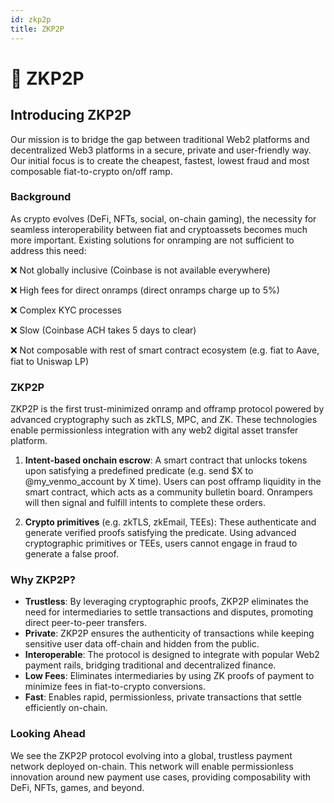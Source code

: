 ```yaml
---
id: zkp2p
title: ZKP2P
---
```


# 🐣 ZKP2P

## Introducing ZKP2P

Our mission is to bridge the gap between traditional Web2 platforms and decentralized Web3 platforms in a secure, private and user-friendly way. Our initial focus is to create the cheapest, fastest, lowest fraud and most composable fiat-to-crypto on/off ramp.

### Background

As crypto evolves (DeFi, NFTs, social, on-chain gaming), the necessity for seamless interoperability between fiat and cryptoassets becomes much more important. Existing solutions for onramping are not sufficient to address this need:

❌ Not globally inclusive (Coinbase is not available everywhere)

❌ High fees for direct onramps (direct onramps charge up to 5%)

❌ Complex KYC processes

❌ Slow (Coinbase ACH takes 5 days to clear)

❌ Not composable with rest of smart contract ecosystem (e.g. fiat to Aave, fiat to Uniswap LP)

### ZKP2P

ZKP2P is the first trust-minimized onramp and offramp protocol powered by advanced cryptography such as zkTLS, MPC, and ZK. These technologies enable permissionless integration with any web2 digital asset transfer platform.

1. **Intent-based onchain escrow**: A smart contract that unlocks tokens upon satisfying a predefined predicate (e.g. send \$X to @my_venmo_account by X time). Users can post offramp liquidity in the smart contract, which acts as a community bulletin board. Onrampers will then signal and fulfill intents to complete these orders.

2. **Crypto primitives** (e.g. zkTLS, zkEmail, TEEs): These authenticate and generate verified proofs satisfying the predicate. Using advanced cryptographic primitives or TEEs, users cannot engage in fraud to generate a false proof.

### Why ZKP2P?

- **Trustless**: By leveraging cryptographic proofs, ZKP2P eliminates the need for intermediaries to settle transactions and disputes, promoting direct peer-to-peer transfers.
- **Private**: ZKP2P ensures the authenticity of transactions while keeping sensitive user data off-chain and hidden from the public.
- **Interoperable**: The protocol is designed to integrate with popular Web2 payment rails, bridging traditional and decentralized finance.
- **Low Fees**: Eliminates intermediaries by using ZK proofs of payment to minimize fees in fiat-to-crypto conversions.
- **Fast**: Enables rapid, permissionless, private transactions that settle efficiently on-chain.

### Looking Ahead

We see the ZKP2P protocol evolving into a global, trustless payment network deployed on-chain. This network will enable permissionless innovation around new payment use cases, providing composability with DeFi, NFTs, games, and beyond.

